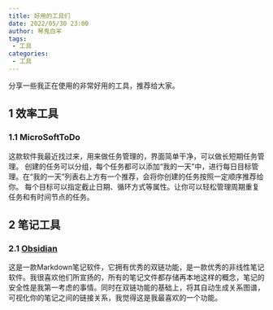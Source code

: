 ```yaml
---
title: 好用的工具们
date: 2022/05/30 23:00
author: 琴鬼白羊
tags:
 - 工具
categories:
 - 工具
---
```


分享一些我正在使用的非常好用的工具，推荐给大家。

## 1 效率工具

### 1.1 MicroSoftToDo

这款软件我最近找过来，用来做任务管理的，界面简单干净，可以做长短期任务管理。
创建的任务可以分组，每个任务都可以添加“我的一天”中，进行每日目标管理。在“我的一天”列表右上方有一个推荐，会将你创建的任务按照一定顺序推荐给你。
每个目标可以指定截止日期、循环方式等属性。让你可以轻松管理周期重复任务和有时间节点的任务。

## 2 笔记工具

### 2.1 [Obsidian](https://obsidian.md/)

这是一款Markdown笔记软件，它拥有优秀的双链功能，是一款优秀的非线性笔记软件。我很喜欢他们所宣扬的，所有的笔记文件都存储再本地这样的概念，笔记的安全性是我第一考虑的事情。同时在双链功能的基础上，将其自动生成关系图谱，可视化你的笔记之间的链接关系，我觉得这是我最喜欢的一个功能。